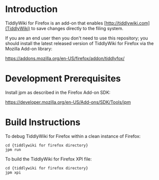 # Introduction

TiddlyWiki for Firefox is an add-on that enables [http://tiddlywiki.com](TiddlyWiki) to save changes directly to the filing system.

If you are an end user then you don't need to use this repository; you should install the latest released version of TiddlyWiki for Firefox via the Mozilla Add-on library:

https://addons.mozilla.org/en-US/firefox/addon/tiddlyfox/

# Development Prerequisites

Install jpm as described in the Firefox Add-on SDK:

https://developer.mozilla.org/en-US/Add-ons/SDK/Tools/jpm

# Build Instructions

To debug TiddlyWiki for Firefox within a clean instance of Firefox:

```
cd {tiddlywiki for firefox directory}
jpm run
```

To build the TiddlyWiki for Firefox XPI file:

```
cd {tiddlywiki for firefox directory}
jpm xpi
```

